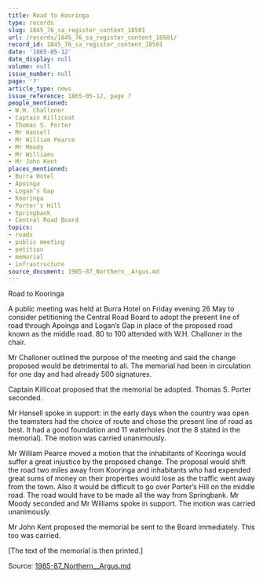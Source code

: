 ```yaml
---
title: Road to Kooringa
type: records
slug: 1845_76_sa_register_content_18501
url: /records/1845_76_sa_register_content_18501/
record_id: 1845_76_sa_register_content_18501
date: '1865-05-12'
date_display: null
volume: null
issue_number: null
page: '?'
article_type: news
issue_reference: 1865-05-12, page ?
people_mentioned:
- W.H. Challoner
- Captain Killicoat
- Thomas S. Porter
- Mr Hansell
- Mr William Pearce
- Mr Moody
- Mr Williams
- Mr John Kent
places_mentioned:
- Burra Hotel
- Apoinga
- Logan’s Gap
- Kooringa
- Porter’s Hill
- Springbank
- Central Road Board
topics:
- roads
- public meeting
- petition
- memorial
- infrastructure
source_document: 1985-87_Northern__Argus.md
---
```


Road to Kooringa

A public meeting was held at Burra Hotel on Friday evening 26 May to consider petitioning the Central Road Board to adopt the present line of road through Apoinga and Logan’s Gap in place of the proposed road known as the middle road.  80 to 100 attended with W.H. Challoner in the chair.

Mr Challoner outlined the purpose of the meeting and said the change proposed would be detrimental to all.  The memorial had been in circulation for one day and had already 500 signatures.

Captain Killicoat proposed that the memorial be adopted.  Thomas S. Porter seconded.

Mr Hansell spoke in support: in the early days when the country was open the teamsters had the choice of route and chose the present line of road as best.  It had a good foundation and 11 waterholes (not the 8 stated in the memorial).  The motion was carried unanimously.

Mr William Pearce moved a motion that the inhabitants of Kooringa would suffer a great injustice by the proposed change.  The proposal would shift the road two miles away from Kooringa and inhabitants who had expended great sums of money on their properties would lose as the traffic went away from the town.  Also it would be difficult to go over Porter’s Hill on the middle road.  The road would have to be made all the way from Springbank.  Mr Moody seconded and Mr Williams spoke in support.  The motion was carried unanimously.

Mr John Kent proposed the memorial be sent to the Board immediately.  This too was carried.

[The text of the memorial is then printed.]

Source: [1985-87_Northern__Argus.md](/downloads/markdown/1985-87_Northern__Argus.md)
